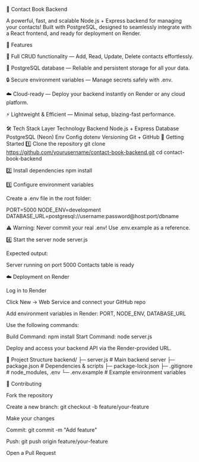 🚀 Contact Book Backend

A powerful, fast, and scalable Node.js + Express backend for managing your contacts!
Built with PostgreSQL, designed to seamlessly integrate with a React frontend, and ready for deployment on Render.

🌟 Features

📝 Full CRUD functionality — Add, Read, Update, Delete contacts effortlessly.

💾 PostgreSQL database — Reliable and persistent storage for all your data.

🔒 Secure environment variables — Manage secrets safely with .env.

☁️ Cloud-ready — Deploy your backend instantly on Render or any cloud platform.

⚡ Lightweight & Efficient — Minimal setup, blazing-fast performance.

🛠 Tech Stack
Layer	Technology
Backend	Node.js + Express
Database	PostgreSQL (Neon)
Env Config	dotenv
Versioning	Git + GitHub
🚀 Getting Started
1️⃣ Clone the repository
git clone https://github.com/yourusername/contact-book-backend.git
cd contact-book-backend

2️⃣ Install dependencies
npm install

3️⃣ Configure environment variables

Create a .env file in the root folder:

PORT=5000
NODE_ENV=development
DATABASE_URL=postgresql://username:password@host:port/dbname


⚠️ Warning: Never commit your real .env! Use .env.example as a reference.

4️⃣ Start the server
node server.js


Expected output:

Server running on port 5000
Contacts table is ready

☁️ Deployment on Render

Log in to Render

Click New → Web Service and connect your GitHub repo

Add environment variables in Render: PORT, NODE_ENV, DATABASE_URL

Use the following commands:

Build Command: npm install
Start Command: node server.js


Deploy and access your backend API via the Render-provided URL.

📁 Project Structure
backend/
├─ server.js          # Main backend server
├─ package.json       # Dependencies & scripts
├─ package-lock.json
├─ .gitignore         # node_modules, .env
└─ .env.example       # Example environment variables

🤝 Contributing

Fork the repository

Create a new branch: git checkout -b feature/your-feature

Make your changes

Commit: git commit -m "Add feature"

Push: git push origin feature/your-feature

Open a Pull Request
